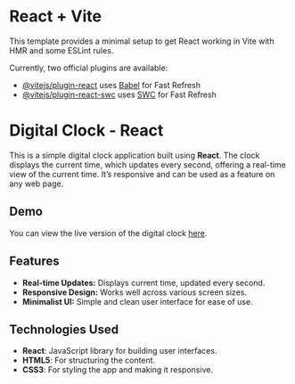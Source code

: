 # React + Vite

This template provides a minimal setup to get React working in Vite with HMR and some ESLint rules.

Currently, two official plugins are available:

- [@vitejs/plugin-react](https://github.com/vitejs/vite-plugin-react/blob/main/packages/plugin-react/README.md) uses [Babel](https://babeljs.io/) for Fast Refresh
- [@vitejs/plugin-react-swc](https://github.com/vitejs/vite-plugin-react-swc) uses [SWC](https://swc.rs/) for Fast Refresh

# Digital Clock - React

This is a simple digital clock application built using **React**. The clock displays the current time, which updates every second, offering a real-time view of the current time. It’s responsive and can be used as a feature on any web page.

## Demo

You can view the live version of the digital clock [here](https://joshuagnes.github.io/digital-clock-react/).

## Features

- **Real-time Updates:** Displays current time, updated every second.
- **Responsive Design:** Works well across various screen sizes.
- **Minimalist UI:** Simple and clean user interface for ease of use.

## Technologies Used

- **React**: JavaScript library for building user interfaces.
- **HTML5**: For structuring the content.
- **CSS3**: For styling the app and making it responsive.





